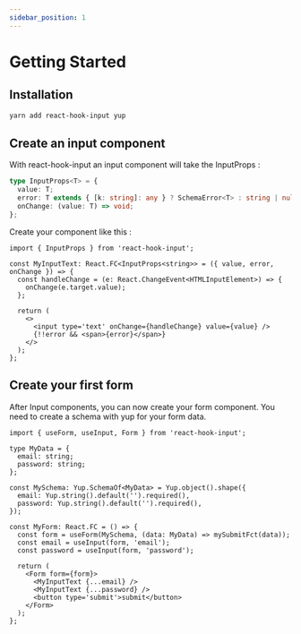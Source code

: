 ```yaml
---
sidebar_position: 1
---
```


# Getting Started

## Installation

```sh
yarn add react-hook-input yup
```

## Create an input component

With react-hook-input an input component will take the InputProps :

```ts
type InputProps<T> = {
  value: T;
  error: T extends { [k: string]: any } ? SchemaError<T> : string | null;
  onChange: (value: T) => void;
};
```

Create your component like this :

```tsx
import { InputProps } from 'react-hook-input';

const MyInputText: React.FC<InputProps<string>> = ({ value, error, onChange }) => {
  const handleChange = (e: React.ChangeEvent<HTMLInputElement>) => {
    onChange(e.target.value);
  };

  return (
    <>
      <input type='text' onChange={handleChange} value={value} />
      {!!error && <span>{error}</span>}
    </>
  );
};
```

## Create your first form

After Input components, you can now create your form component. You need to create a schema with yup for your form data.

```tsx
import { useForm, useInput, Form } from 'react-hook-input';

type MyData = {
  email: string;
  password: string;
};

const MySchema: Yup.SchemaOf<MyData> = Yup.object().shape({
  email: Yup.string().default('').required(),
  password: Yup.string().default('').required(),
});

const MyForm: React.FC = () => {
  const form = useForm(MySchema, (data: MyData) => mySubmitFct(data));
  const email = useInput(form, 'email');
  const password = useInput(form, 'password');

  return (
    <Form form={form}>
      <MyInputText {...email} />
      <MyInputText {...password} />
      <button type='submit'>submit</button>
    </Form>
  );
};
```
